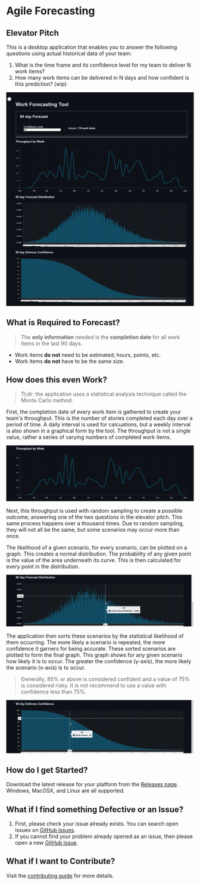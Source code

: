 # Agile Forecasting

## Elevator Pitch

This is a desktop application that enables you to answer the following questions using actual historical data of your team:

1. What is the time frame and its confidence level for my team to deliver N work items?
2. How many work items can be delivered in N days and how confident is this prediction? (wip)

![Screenshot](./docs/screenshot.png)

## What is Required to Forecast?

> The **only information** needed is the **completion date** for all work items in the last 90 days.

- Work items **do not** need to be estimated; hours, points, etc.
- Work items **do not** have to be the same size.

## How does this even Work?

> Tl;dr: the application uses a statistical analysis technique called the Monte Carlo method.

First, the completion date of every work item is gathered to create your team's throughput. This is the number of stories completed each day over a period of time. A daily interval is used for calcuations, but a weekly interval is also shown in a graphical form by the tool. The throughput is not a single value, rather a series of varying numbers of completed work items.

![Weekly throughput example](./docs/weekly-throughput.png)

Next, this throughput is used with random sampling to create a possible outcome; answering one of the two questions in the elevator pitch. This same process happens over a thousand times. Due to random sampling, they will not all be the same, but some scenarios may occur more than once.

The likelihood of a given scenario, for every scenario, can be plotted on a graph. This creates a normal distribution. The probability of any given point is the value of the area underneath its curve. This is then calculated for every point in the distribution.

![Weekly throughput example](./docs/distribution.png)

The application then sorts these scenarios by the statistical likelihood of them occurring. The more likely a scenario is repeated, the more confidence it garners for being accurate. These sorted scenarios are plotted to form the final graph. This graph shows for any given scenario how likely it is to occur. The greater the confidence (y-axis), the more likely the scenario (x-axis) is to occur.

> Generally, 85% or above is considered confident and a value of 75% is considered risky. It is not recommend to use a value with confidence less than 75%.

![Weekly throughput example](./docs/delivery-confidence.png)

## How do I get Started?

Download the latest release for your platform from the [Releases page](https://github.com/andrew-codes/forecast-work-oss/releases). Windows, MacOSX, and Linux are all supported.

## What if I find something Defective or an Issue?

1. First, please check your issue already exists. You can search open issues on [GitHub issues](https://github.com/andrew-codes/forecast-work-oss/issues).
2. If you cannot find your problem already opened as an issue, then please open a new [GitHub issue](https://github.com/andrew-codes/forecast-work-oss/issues/new).

## What if I want to Contribute?

Visit the [contributing guide](./docs/contributing.md) for more details.
